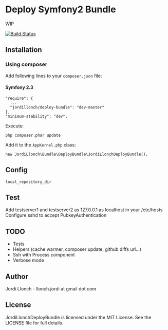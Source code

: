# Deploy Symfony2 Bundle

WIP

[![Build Status](https://secure.travis-ci.org/jordillonch/JordiLlonchDeployBundle.png?branch=master)](http://travis-ci.org/jordillonch/JordiLlonchDeployBundle)


## Installation

### Using composer

Add following lines to your `composer.json` file:


#### Symfony 2.3

    "require": {
      ...
      "jordillonch/deploy-bundle": "dev-master"
    },
    "minimum-stability": "dev",

Execute:

    php composer.phar update

Add it to the `AppKernel.php` class:

    new JordiLlonch\Bundle\DeployBundle\JordiLlonchDeployBundle(),



## Config

    local_repository_dir



## Test

Add testserver1 and testserver2 as 127.0.0.1 as localhost in your /etc/hosts
Configure sshd to accept PubkeyAuthentication


## TODO

- Tests
- Helpers (cache warmer, composer update, github diffs url...)
- Ssh with Process component
- Verbose mode


## Author

Jordi Llonch - llonch.jordi at gmail dot com


## License

JordiLlonchDeployBundle is licensed under the MIT License. See the LICENSE file for full details.
